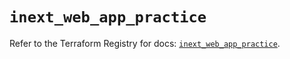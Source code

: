 # `inext_web_app_practice`

Refer to the Terraform Registry for docs: [`inext_web_app_practice`](https://registry.terraform.io/providers/checkpointsw/infinity-next/1.2.0/docs/resources/inext_web_app_practice).
